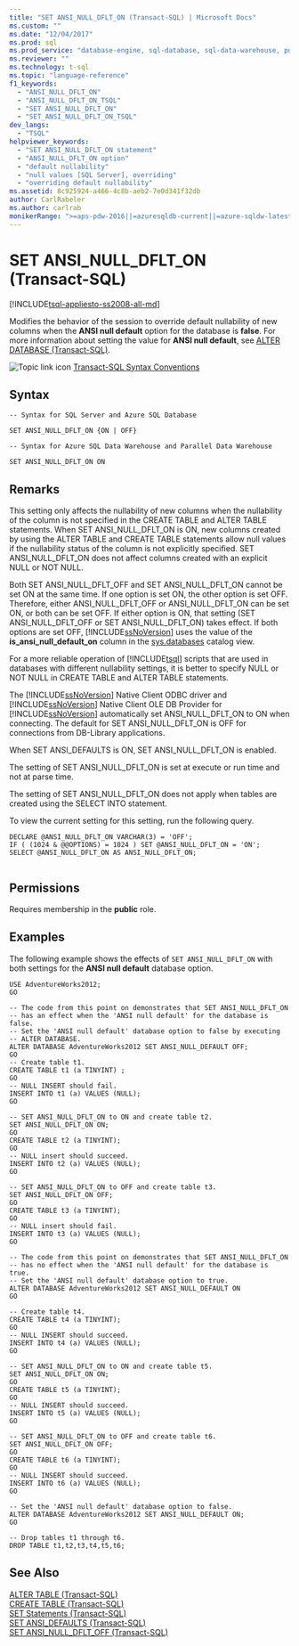 ```yaml
---
title: "SET ANSI_NULL_DFLT_ON (Transact-SQL) | Microsoft Docs"
ms.custom: ""
ms.date: "12/04/2017"
ms.prod: sql
ms.prod_service: "database-engine, sql-database, sql-data-warehouse, pdw"
ms.reviewer: ""
ms.technology: t-sql
ms.topic: "language-reference"
f1_keywords: 
  - "ANSI_NULL_DFLT_ON"
  - "ANSI_NULL_DFLT_ON_TSQL"
  - "SET ANSI_NULL_DFLT_ON"
  - "SET_ANSI_NULL_DFLT_ON_TSQL"
dev_langs: 
  - "TSQL"
helpviewer_keywords: 
  - "SET ANSI_NULL_DFLT_ON statement"
  - "ANSI_NULL_DFLT_ON option"
  - "default nullability"
  - "null values [SQL Server], overriding"
  - "overriding default nullability"
ms.assetid: 8c925924-a466-4c8b-aeb2-7e0d341f32db
author: CarlRabeler
ms.author: carlrab
monikerRange: ">=aps-pdw-2016||=azuresqldb-current||=azure-sqldw-latest||>=sql-server-2016||=sqlallproducts-allversions||>=sql-server-linux-2017||=azuresqldb-mi-current"
---
```

# SET ANSI_NULL_DFLT_ON (Transact-SQL)
[!INCLUDE[tsql-appliesto-ss2008-all-md](../../includes/tsql-appliesto-ss2008-all-md.md)]

  Modifies the behavior of the session to override default nullability of new columns when the **ANSI null default** option for the database is **false**. For more information about setting the value for **ANSI null default**, see [ALTER DATABASE &#40;Transact-SQL&#41;](../../t-sql/statements/alter-database-transact-sql.md).  
  
 ![Topic link icon](../../database-engine/configure-windows/media/topic-link.gif "Topic link icon") [Transact-SQL Syntax Conventions](../../t-sql/language-elements/transact-sql-syntax-conventions-transact-sql.md)  

## Syntax

```syntaxsql
-- Syntax for SQL Server and Azure SQL Database

SET ANSI_NULL_DFLT_ON {ON | OFF}
```

```syntaxsql
-- Syntax for Azure SQL Data Warehouse and Parallel Data Warehouse

SET ANSI_NULL_DFLT_ON ON
```

## Remarks  
 This setting only affects the nullability of new columns when the nullability of the column is not specified in the CREATE TABLE and ALTER TABLE statements. When SET ANSI_NULL_DFLT_ON is ON, new columns created by using the ALTER TABLE and CREATE TABLE statements allow null values if the nullability status of the column is not explicitly specified. SET ANSI_NULL_DFLT_ON does not affect columns created with an explicit NULL or NOT NULL.  
  
 Both SET ANSI_NULL_DFLT_OFF and SET ANSI_NULL_DFLT_ON cannot be set ON at the same time. If one option is set ON, the other option is set OFF. Therefore, either ANSI_NULL_DFLT_OFF or ANSI_NULL_DFLT_ON can be set ON, or both can be set OFF. If either option is ON, that setting (SET ANSI_NULL_DFLT_OFF or SET ANSI_NULL_DFLT_ON) takes effect. If both options are set OFF, [!INCLUDE[ssNoVersion](../../includes/ssnoversion-md.md)] uses the value of the **is_ansi_null_default_on** column in the [sys.databases](../../relational-databases/system-catalog-views/sys-databases-transact-sql.md) catalog view.  
  
 For a more reliable operation of [!INCLUDE[tsql](../../includes/tsql-md.md)] scripts that are used in databases with different nullability settings, it is better to specify NULL or NOT NULL in CREATE TABLE and ALTER TABLE statements.  
  
 The [!INCLUDE[ssNoVersion](../../includes/ssnoversion-md.md)] Native Client ODBC driver and [!INCLUDE[ssNoVersion](../../includes/ssnoversion-md.md)] Native Client OLE DB Provider for [!INCLUDE[ssNoVersion](../../includes/ssnoversion-md.md)] automatically set ANSI_NULL_DFLT_ON to ON when connecting. The default for SET ANSI_NULL_DFLT_ON is OFF for connections from DB-Library applications.  
  
 When SET ANSI_DEFAULTS is ON, SET ANSI_NULL_DFLT_ON is enabled.  
  
 The setting of SET ANSI_NULL_DFLT_ON is set at execute or run time and not at parse time.  
  
 The setting of SET ANSI_NULL_DFLT_ON does not apply when tables are created using the SELECT INTO statement.  
  
 To view the current setting for this setting, run the following query.  
  
```  
DECLARE @ANSI_NULL_DFLT_ON VARCHAR(3) = 'OFF';  
IF ( (1024 & @@OPTIONS) = 1024 ) SET @ANSI_NULL_DFLT_ON = 'ON';  
SELECT @ANSI_NULL_DFLT_ON AS ANSI_NULL_DFLT_ON;  
  
```  
  
## Permissions  
 Requires membership in the **public** role.  
  
## Examples  
 The following example shows the effects of `SET ANSI_NULL_DFLT_ON` with both settings for the **ANSI null default** database option.  
  
```  
USE AdventureWorks2012;  
GO  
  
-- The code from this point on demonstrates that SET ANSI_NULL_DFLT_ON  
-- has an effect when the 'ANSI null default' for the database is false.  
-- Set the 'ANSI null default' database option to false by executing  
-- ALTER DATABASE.  
ALTER DATABASE AdventureWorks2012 SET ANSI_NULL_DEFAULT OFF;  
GO  
-- Create table t1.  
CREATE TABLE t1 (a TINYINT) ;  
GO   
-- NULL INSERT should fail.  
INSERT INTO t1 (a) VALUES (NULL);  
GO  
  
-- SET ANSI_NULL_DFLT_ON to ON and create table t2.  
SET ANSI_NULL_DFLT_ON ON;  
GO  
CREATE TABLE t2 (a TINYINT);  
GO   
-- NULL insert should succeed.  
INSERT INTO t2 (a) VALUES (NULL);  
GO  
  
-- SET ANSI_NULL_DFLT_ON to OFF and create table t3.  
SET ANSI_NULL_DFLT_ON OFF;  
GO  
CREATE TABLE t3 (a TINYINT);  
GO  
-- NULL insert should fail.  
INSERT INTO t3 (a) VALUES (NULL);  
GO  
  
-- The code from this point on demonstrates that SET ANSI_NULL_DFLT_ON   
-- has no effect when the 'ANSI null default' for the database is true.  
-- Set the 'ANSI null default' database option to true.  
ALTER DATABASE AdventureWorks2012 SET ANSI_NULL_DEFAULT ON  
GO  
  
-- Create table t4.  
CREATE TABLE t4 (a TINYINT);  
GO   
-- NULL INSERT should succeed.  
INSERT INTO t4 (a) VALUES (NULL);  
GO  
  
-- SET ANSI_NULL_DFLT_ON to ON and create table t5.  
SET ANSI_NULL_DFLT_ON ON;  
GO  
CREATE TABLE t5 (a TINYINT);  
GO   
-- NULL INSERT should succeed.  
INSERT INTO t5 (a) VALUES (NULL);  
GO  
  
-- SET ANSI_NULL_DFLT_ON to OFF and create table t6.  
SET ANSI_NULL_DFLT_ON OFF;  
GO  
CREATE TABLE t6 (a TINYINT);  
GO   
-- NULL INSERT should succeed.  
INSERT INTO t6 (a) VALUES (NULL);  
GO  
  
-- Set the 'ANSI null default' database option to false.  
ALTER DATABASE AdventureWorks2012 SET ANSI_NULL_DEFAULT ON;  
GO  
  
-- Drop tables t1 through t6.  
DROP TABLE t1,t2,t3,t4,t5,t6;  
```  
  
## See Also  
 [ALTER TABLE &#40;Transact-SQL&#41;](../../t-sql/statements/alter-table-transact-sql.md)   
 [CREATE TABLE &#40;Transact-SQL&#41;](../../t-sql/statements/create-table-transact-sql.md)   
 [SET Statements &#40;Transact-SQL&#41;](../../t-sql/statements/set-statements-transact-sql.md)   
 [SET ANSI_DEFAULTS &#40;Transact-SQL&#41;](../../t-sql/statements/set-ansi-defaults-transact-sql.md)   
 [SET ANSI_NULL_DFLT_OFF &#40;Transact-SQL&#41;](../../t-sql/statements/set-ansi-null-dflt-off-transact-sql.md)  
  
  
